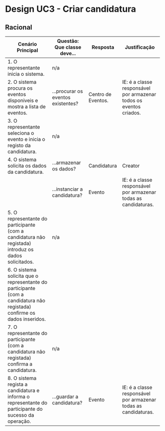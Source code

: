 # Design UC3 - Criar candidatura

## Racional ##

| Cenário Principal                                                                                                                 | Questão: Que classe deve...        | Resposta           | Justificação                                                       |
|-----------------------------------------------------------------------------------------------------------------------------------|------------------------------------|--------------------|--------------------------------------------------------------------|
| 1. O representante inicia o sistema.                                                                                              | n/a                                |                    |                                                                    |
| 2. O sistema procura os eventos disponiveis e mostra a lista de eventos.                                                          | ...procurar os eventos existentes? | Centro de Eventos. | IE: é a classe responsável por armazenar todos os eventos criados. |
| 3. O representante seleciona o evento e inicia o registo da candidatura.                                                          | n/a                                |                    |                                                                    |
| 4. O sistema solicita os dados da candidatura.                                                                                    | ...armazenar os dados?             | Candidatura        | Creator                                                            |
|                                                                                                                                   | ...instanciar a candidatura?       | Evento             | IE: é a classe responsável por armazenar todas as candidaturas.    |
| 5. O representante do participante (com a candidatura não registada) introduz os dados solicitados.                               | n/a                                |                    |                                                                    |
| 6. O sistema solicita que o representante do participante (com a candidatura não registada) confirme os dados inseridos.   |                                     |                    |                                                                    |
| 7. O representante do participante (com a candidatura não registada) confirma a candidatura.                                      | n/a                                |                    |                                                                    |
| 8. O sistema regista a candidatura e informa o representante do participante do sucesso da operação.                              | ...guardar a candidatura?          | Evento             | IE: é a classe responsável por armazenar todas as candidaturas.    |
